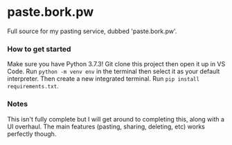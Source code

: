 # paste.bork.pw
Full source for my pasting service, dubbed 'paste.bork.pw'.

### How to get started
Make sure you have Python 3.7.3!
Git clone this project then open it up in VS Code.
Run `python -m venv env` in the terminal then select it as your default interpreter. Then create a new integrated terminal.
Run `pip install requirements.txt`.

### Notes
This isn't fully complete but I will get around to completing this, along with a UI overhaul. The main features (pasting, sharing, deleting, etc) works perfectly though.
